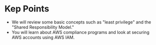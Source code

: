 # Kep Points
* We will review some basic concepts such as "least privilege" and the "Shared Responsibility Model." 
* You will learn about AWS compliance programs and look at securing AWS accounts using AWS IAM.
